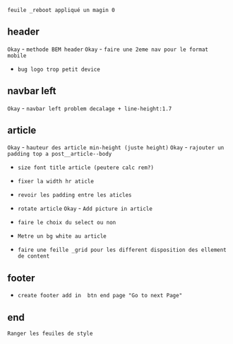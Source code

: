 



`feuile _reboot appliqué un magin 0`

## header

`Okay` - `methode BEM header`
`Okay` - `faire une 2eme nav pour le format mobile`
- `bug logo trop petit device`

## navbar left

`Okay` - `navbar left problem decalage + line-height:1.7`

## article 

`Okay` - `hauteur des article min-height (juste height)` 
`Okay` - `rajouter un padding top a post__article--body`
- `size font title article (peutere calc rem?)`

- `fixer la width hr aticle`
- `revoir les padding entre les aticles`
- `rotate article`
`Okay` - `Add picture in article`

- `faire le choix du select ou non`
- `Metre un bg white au article`
- `faire une feille _grid pour les different disposition des ellement de content`

## footer

- `create footer add in  btn end page "Go to next Page"`

## end

`Ranger les feuiles de style`


